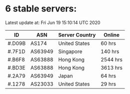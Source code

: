 # 6 stable servers:

Latest update at: Fri Jun 19 15:10:14 UTC 2020

| ID | ASN | Server Country | Online |
| -- | --- | -------------- | ------ |
| #.D09B | AS174 | United States | 60 hrs |
| #.7F1D | AS63949 | Singapore | 140 hrs |
| #.B6F8 | AS63888 | Hong Kong | 2544 hrs |
| #.BD3E | AS63888 | Hong Kong | 3613 hrs |
| #.2A79 | AS63949 | Japan | 64 hrs |
| #.1278 | AS23033 | United States | 29 hrs |

